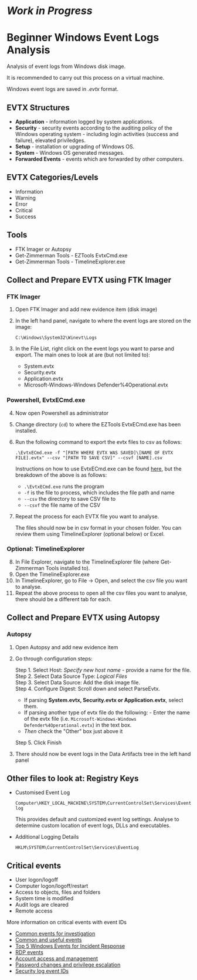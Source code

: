 # **_Work in Progress_**

# Beginner Windows Event Logs Analysis

Analysis of event logs from Windows disk image.

It is recommended to carry out this process on a virtual machine.

Windows event logs are saved in <em>.evtx</em> format.

## EVTX Structures

- **Application** - information logged by system applications.
- **Security** - security events according to the auditing policy of the Windows operating system - including login activities (success and failure), elevated priviledges.
- **Setup** - installation or upgrading of Windows OS.
- **System** - Windows OS generated messages.
- **Forwarded Events** - events which are forwarded by other computers.

## EVTX Categories/Levels

- Information
- Warning
- Error
- Critical
- Success

## Tools

- FTK Imager or Autopsy
- Get-Zimmerman Tools - EZTools EvtxCmd.exe
- Get-Zimmerman Tools - TimelineExplorer.exe

## Collect and Prepare EVTX using FTK Imager

### FTK Imager

1. Open FTK Imager and add new evidence item (disk image)
2. In the left hand panel, navigate to where the event logs are stored on the image:

   `C:\Windows\System32\Winevt\Logs`

3. In the File List, right click on the event logs you want to parse and export. The main ones to look at are (but not limited to):

   - System.evtx
   - Security.evtx
   - Application.evtx
   - Microsoft-Windows-Windows Defender%4Operational.evtx

### Powershell, EvtxECmd.exe

4. Now open Powershell as administrator
5. Change directory (`cd`) to where the EZTools EvtxECmd.exe has been installed.
6. Run the following command to export the evtx files to csv as follows:

   `.\EvtxECmd.exe -f "[PATH WHERE EVTX WAS SAVED]\[NAME OF EVTX FILE].evtx" --csv "[PATH TO SAVE CSV]" --csvf [NAME].csv`

   Instructions on how to use EvtxECmd.exe can be found [here](https://github.com/EricZimmerman/evtx), but the breakdown of the above is as follows:

   - `.\EvtxECmd.exe` runs the program
   - `-f` is the file to process, which includes the file path and name
   - `--csv` the directory to save CSV file to
   - `--csvf` the file name of the CSV

7. Repeat the process for each EVTX file you want to analyse.

   The files should now be in csv format in your chosen folder. You can review them using TimelineExplorer (optional below) or Excel.

### Optional: TimelineExplorer

8. In File Explorer, navigate to the TimelineExplorer file (where Get-Zimmerman Tools installed to).
9. Open the TimelineExplorer.exe
10. In TimelineExplorer, go to File -> Open, and select the csv file you want to analyse.
11. Repeat the above process to open all the csv files you want to analyse, there should be a different tab for each.

## Collect and Prepare EVTX using Autopsy

### Autopsy

1. Open Autopsy and add new evidence item
2. Go through configuration steps:

   Step 1. Select Host: <em>Specify new host name</em> - provide a name for the file. \
   Step 2. Select Data Source Type: <em>Logical Files</em> \
   Step 3. Select Data Source: Add the disk image file. \
   Step 4. Configure Digest: Scroll down and select ParseEvtx.

   - If parsing **System.evtx, Security.evtx or Application.evtx**, select them.
   - If parsing another type of evtx file do the following: - Enter the name of the evtx file (i.e. `Microsoft-Windows-Windows Defender%4Operational.evtx`) in the text box.
   - <em>Then</em> check the "Other" box just above it

   Step 5. Click Finish

3. There should now be event logs in the Data Artifacts tree in the left hand panel

## Other files to look at: Registry Keys

- Customised Event Log

  `Computer\HKEY_LOCAL_MACHINE\SYSTEM\CurrentControlSet\Services\Eventlog`

  This provides default and customized event log settings. Analyse to determine custom location of event logs, DLLs and executables.

- Additional Logging Details

  `HKLM\SYSTEM\CurrentControlSet\Services\EventLog`

## Critical events

- User logon/logoff
- Computer logon/logoff/restart
- Access to objects, files and folders
- System time is modified
- Audit logs are cleared
- Remote access

More information on critical events with event IDs

- [Common events for investigation](https://www.socinvestigation.com/most-common-windows-event-ids-to-hunt-mind-map/)
- [Common and useful events](https://ss64.com/ps/syntax-eventids.html)
- [Top 5 Windows Events for Incident Response](https://www.linkedin.com/pulse/top-5-windows-events-incident-response-invictus-incident-response/)
- [RDP events](https://www.socinvestigation.com/windows-rdp-event-ids-cheatsheet/)
- [Account access and management](https://medium.com/@rajeevranjancom/windows-event-log-analysis-incident-response-guide-739af79b518b)
- [Password changes and privilege escalation](https://alparslanakyildiz.medium.com/windows-event-ids-for-incident-response-cases-f3a069b8309f)
- [Security log event IDs](https://www.ultimatewindowssecurity.com/securitylog/encyclopedia/default.aspx?i=j)

